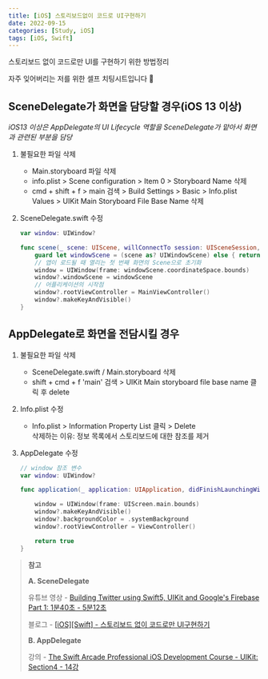 ```yaml
---
title: [iOS] 스토리보드없이 코드로 UI구현하기
date: 2022-09-15
categories: [Study, iOS]
tags: [iOS, Swift]
---
```


스토리보드 없이 코드로만 UI를 구현하기 위한 방법정리

자주 잊어버리는 저를 위한 셀프 치팅시트입니다 🤧



## SceneDelegate가 화면을 담당할 경우(iOS 13 이상)

_iOS13 이상은 AppDelegate의 UI Lifecycle 역할을 SceneDelegate가 맡아서 화면과 관련된 부분을 담당_

1.   불필요한 파일 삭제

     -   Main.storyboard 파일 삭제
     -   info.plist > Scene configuration > Item 0 > Storyboard Name 삭제
     -   cmd + shift + f > main 검색 > Build Settings > Basic > Info.plist Values > UIKit Main Storyboard File Base Name 삭제

2.   SceneDelegate.swift 수정

     ```swift
     var window: UIWindow?
     
     func scene(_ scene: UIScene, willConnectTo session: UISceneSession, options connectionOptions: UIScene.ConnectionOptions) {
         guard let windowScene = (scene as? UIWindowScene) else { return }
         // 앱이 로드될 때 열리는 첫 번째 화면의 Scene으로 초기화
         window = UIWindow(frame: windowScene.coordinateSpace.bounds)
         window?.windowScene = windowScene
         // 어플리케이션의 시작점
         window?.rootViewController = MainViewController()
         window?.makeKeyAndVisible()
     }
     ```



## AppDelegate로 화면을 전담시킬 경우

1.   불필요한 파일 삭제

     -   SceneDelegate.swift / Main.storyboard 삭제
     -   shift + cmd + f 'main' 검색 > UIKit Main storyboard file base name 클릭 후 delete

2.   Info.plist 수정

     -   Info.plist > Information Property List 클릭 > Delete  
         삭제하는 이유: 정보 목록에서 스토리보드에 대한 참조를 제거

3.   AppDelegate 수정

     ```swift
     // window 참조 변수
     var window: UIWindow?
     
     func application(_ application: UIApplication, didFinishLaunchingWithOptions launchOptions: [UIApplication.LaunchOptionsKey: Any]?) -> Bool {
     
         window = UIWindow(frame: UIScreen.main.bounds)
         window?.makeKeyAndVisible()
         window?.backgroundColor = .systemBackground
         window?.rootViewController = ViewController()
     
         return true
     }
     ```

     

>   **참고**
>
>   **A. SceneDelegate**
>
>   유튜브 영상 - [Building Twitter using Swift5, UIKit and Google's Firebase Part 1: 1분40초 - 5분12초](https://www.youtube.com/watch?v=lGDCGja79L8)
>
>   블로그 - [[iOS][Swift] - 스토리보드 없이 코드로만 UI구현하기](https://velog.io/@lina0322/iOSSwift-%EC%8A%A4%ED%86%A0%EB%A6%AC%EB%B3%B4%EB%93%9C-%EC%97%86%EC%9D%B4-%EC%BD%94%EB%93%9C%EB%A1%9C%EB%A7%8C-UI-%EA%B5%AC%ED%98%84%ED%95%98%EA%B8%B0-SceneDelegate%EC%97%90%EC%84%9C-window%EC%84%A4%EC%A0%95)
>
>   **B. AppDelegate**
>
>   강의 - [The Swift Arcade Professional iOS Development Course - UIKit: Section4 - 14강](https://www.udemy.com/course/the-swift-arcade-professional-ios-development-course-uikit/)
